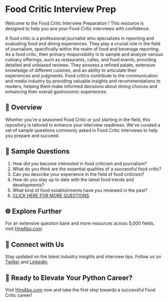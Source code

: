 # Food Critic Interview Prep

Welcome to the Food Critic Interview Preparation ! This resource is designed to help you ace your Food Critic interviews with confidence.

A food critic is a professional journalist who specializes in reporting and evaluating food and dining experiences. They play a crucial role in the field of journalism, specifically within the realm of food and beverage reporting. As a food critic, their primary responsibility is to sample and analyze various culinary offerings, such as restaurants, cafes, and food events, providing detailed and unbiased reviews. They possess a refined palate, extensive knowledge of different cuisines, and an ability to articulate their experiences and judgments. Food critics contribute to the communication and media industry by providing valuable insights and recommendations to readers, helping them make informed decisions about dining choices and enhancing their overall gastronomic experiences.

## 🚀 Overview

Whether you're a seasoned Food Critic or just starting in the field, this repository is tailored to enhance your interview readiness. We've curated a set of sample questions commonly asked in Food Critic interviews to help you prepare and succeed.

## 📝 Sample Questions

1. How did you become interested in food criticism and journalism?
2. What do you think are the essential qualities of a successful food critic?
3. Can you describe your experience in the field of food criticism?
4. How do you stay up to date with the latest food trends and developments?
5. What kind of food establishments have you reviewed in the past?
6. [CLICK HERE FOR MORE QUESTIONS](https://hireabo.com/job/8_0_26/Food%20Critic)

## 🌐 Explore Further

For an extensive question bank and more resources across 5,000 fields, visit [HireAbo.com](https://www.hireabo.com).

## 📱 Connect with Us

Stay updated on the latest industry insights and interview tips. Follow us on [Twitter](https://twitter.com/hireabo) and [LinkedIn](https://www.linkedin.com/in/hire-abo-3609972a8/).

## 🚀 Ready to Elevate Your Python Career?

Visit [HireAbo.com](https://www.hireabo.com) now and take the first step towards a successful Food Critic career!